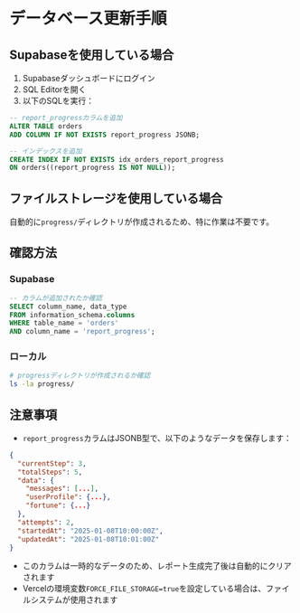 # データベース更新手順

## Supabaseを使用している場合

1. Supabaseダッシュボードにログイン
2. SQL Editorを開く
3. 以下のSQLを実行：

```sql
-- report_progressカラムを追加
ALTER TABLE orders 
ADD COLUMN IF NOT EXISTS report_progress JSONB;

-- インデックスを追加
CREATE INDEX IF NOT EXISTS idx_orders_report_progress 
ON orders((report_progress IS NOT NULL));
```

## ファイルストレージを使用している場合

自動的に`progress/`ディレクトリが作成されるため、特に作業は不要です。

## 確認方法

### Supabase
```sql
-- カラムが追加されたか確認
SELECT column_name, data_type 
FROM information_schema.columns 
WHERE table_name = 'orders' 
AND column_name = 'report_progress';
```

### ローカル
```bash
# progressディレクトリが作成されるか確認
ls -la progress/
```

## 注意事項

- `report_progress`カラムはJSONB型で、以下のようなデータを保存します：
```json
{
  "currentStep": 3,
  "totalSteps": 5,
  "data": {
    "messages": [...],
    "userProfile": {...},
    "fortune": {...}
  },
  "attempts": 2,
  "startedAt": "2025-01-08T10:00:00Z",
  "updatedAt": "2025-01-08T10:01:00Z"
}
```

- このカラムは一時的なデータのため、レポート生成完了後は自動的にクリアされます
- Vercelの環境変数`FORCE_FILE_STORAGE=true`を設定している場合は、ファイルシステムが使用されます